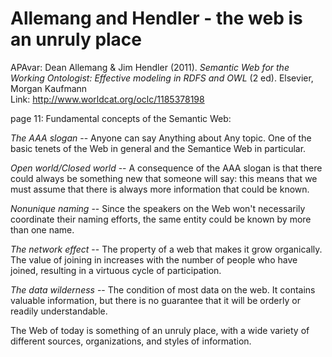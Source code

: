 # Allemang and Hendler - the web is an unruly place


APAvar: Dean Allemang & Jim Hendler (2011). _Semantic Web for the Working Ontologist: Effective modeling in RDFS and OWL_ (2 ed). Elsevier, Morgan Kaufmann  
Link: <http://www.worldcat.org/oclc/1185378198>  

page 11: Fundamental concepts of the Semantic Web:  

*The AAA slogan* -- Anyone can say Anything about Any topic. One of the basic tenets of the Web in general and the Semantice Web in particular.  

*Open world/Closed world* -- A consequence of the AAA slogan is that there could always be something new that someone will say: this means that we must assume that there is always more information that could be known.  

*Nonunique naming* -- Since the speakers on the Web won't necessarily coordinate their naming efforts, the same entity could be known by more than one name.  

*The network effect* -- The property of a web that makes it grow organically. The value of joining in increases with the number of people who have joined, resulting in a virtuous cycle of participation.  

*The data wilderness* -- The condition of most data on the web. It contains valuable information, but there is no guarantee that it will be orderly or readily understandable.  

The Web of today is something of an unruly place, with a wide variety of different sources, organizations, and styles of information.  

